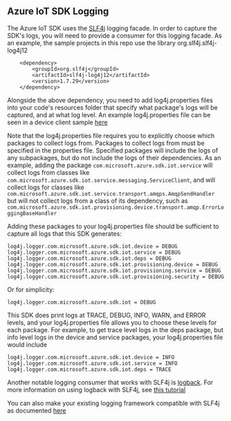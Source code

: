 ## Azure IoT SDK Logging

The Azure IoT SDK uses the [SLF4j](http://www.slf4j.org/faq.html) logging facade. In order to capture the SDK's logs, 
you will need to provide a consumer for this logging facade. As an example, the sample projects in this repo use
the library org.slf4j.slf4j-log4j12
      
        <dependency>
            <groupId>org.slf4j</groupId>
            <artifactId>slf4j-log4j12</artifactId>
            <version>1.7.29</version>
        </dependency>

Alongside the above dependency, you need to add log4j.properties files into your code's resources folder that
specify what package's logs will be captured, and at what log level. An example log4j.properties
file can be seen in a device client sample [here](device/iot-device-samples/send-event/src/main/resources/log4j.properties)

Note that the log4j.properties file requires you to explicitly choose which packages to collect logs from. Packages to collect
logs from must be specified in the properties file. Specified packages will include the logs
of any subpackages, but do not include the logs of their dependencies. As an example, adding the package 
```com.microsoft.azure.sdk.iot.service``` will collect logs from classes like ```com.microsoft.azure.sdk.iot.service.messaging.ServiceClient```, 
and will collect logs for classes like ```com.microsoft.azure.sdk.iot.service.transport.amqps.AmqpSendHandler``` but will not
collect logs from a class of its dependency, such as ```com.microsoft.azure.sdk.iot.provisioning.device.transport.amqp.ErrorLoggingBaseHandler```

Adding these packages to your log4j.properties file should be sufficient to capture all logs that this SDK generates:
```
log4j.logger.com.microsoft.azure.sdk.iot.device = DEBUG 
log4j.logger.com.microsoft.azure.sdk.iot.service = DEBUG 
log4j.logger.com.microsoft.azure.sdk.iot.deps = DEBUG 
log4j.logger.com.microsoft.azure.sdk.iot.provisioning.device = DEBUG 
log4j.logger.com.microsoft.azure.sdk.iot.provisioning.service = DEBUG 
log4j.logger.com.microsoft.azure.sdk.iot.provisioning.security = DEBUG 
```

Or for simplicity:
```
log4j.logger.com.microsoft.azure.sdk.iot = DEBUG 
```

This SDK does print logs at TRACE, DEBUG, INFO, WARN, and ERROR levels, and your log4j.properties file
allows you to choose these levels for each package. For example, to get trace level logs in the deps package,
but info level logs in the device and service packages, your log4j.properties file would include

```
log4j.logger.com.microsoft.azure.sdk.iot.device = INFO 
log4j.logger.com.microsoft.azure.sdk.iot.service = INFO 
log4j.logger.com.microsoft.azure.sdk.iot.deps = TRACE 
```

Another notable logging consumer that works with SLF4j is [logback](http://logback.qos.ch/). For more information on 
using logback with SLF4j, see [this tutorial](https://mkyong.com/logging/slf4j-logback-tutorial/)

You can also make your existing logging framework compatible with SLF4j as documented [here](http://www.slf4j.org/faq.html#slf4j_compatible)



